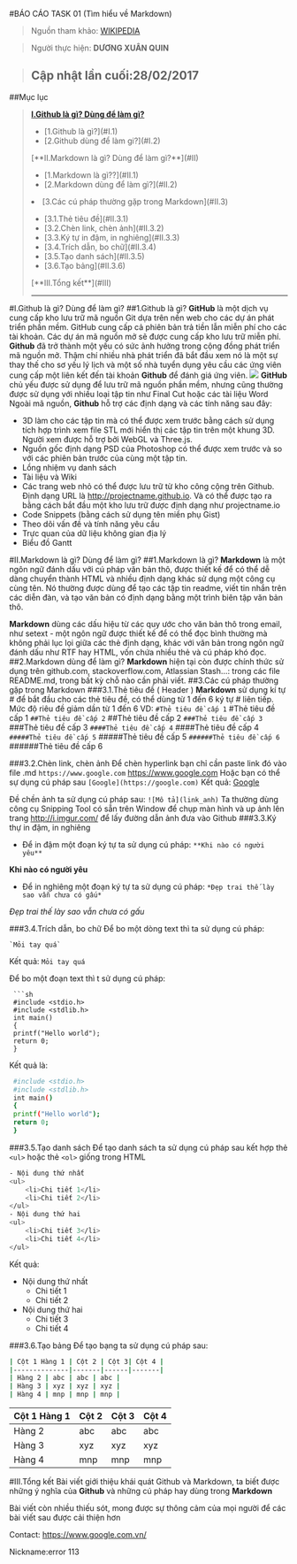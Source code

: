 #BÁO CÁO TASK 01 (Tìm hiểu về Markdown)
>Nguồn tham khảo: [WIKIPEDIA](https://vi.wikipedia.org/wiki/Markdown)

>Người thực hiện: **DƯƠNG XUÂN QUIN**

>Cập nhật lần cuối:28/02/2017
>----
##Mục lục
>[**I.Github là gì? Dùng để làm gì?**](#I)<ul>
>   <li>[1.Github là gì?](#I.1)</li>
>   <li>[2.Github dùng để làm gi?](#I.2)</li></ul>
>[**II.Markdown là gì? Dùng để làm gì?**](#II)<ul>
>   <li>[1.Markdown là gì??](#II.1)</li>
>   <li>[2.Markdown dùng để làm gì?](#II.2)</li></ul>
>   <li>[3.Các cú pháp thường gặp trong Markdown](#II.3)</li>
>   <ul><li>[3.1.Thẻ tiêu đề](#II.3.1)</li>
>   <li>[3.2.Chèn link, chèn ảnh](#II.3.2)</li>
>   <li>[3.3.Ký tự in đậm, in nghiêng](#II.3.3)</li>
>   <li>[3.4.Trích dẫn, bo chữ](#II.3.4)</li>
>   <li>[3.5.Tạo danh sách](#II.3.5)</li>
>   <li>[3.6.Tạo bảng](#II.3.6)</li></ul>
> [**III.Tổng kết**](#III)
>
>---------------------------------

 <a name="I"></a>
#I.Github là gì? Dùng để làm gì?
##1.Github là gì?<a name="I.1"></a> 
**GitHub** là một dịch vụ cung cấp kho lưu trữ mã nguồn Git dựa trên nền web cho các dự án phát triển phần mềm. GitHub cung cấp cả phiên bản trả tiền lẫn miễn phí cho các tài khoản. Các dự án mã nguồn mở sẽ được cung cấp kho lưu trữ miễn phí.
**Github** đã trở thành một yếu có sức ảnh hưởng trong cộng đồng phát triển mã nguồn mở. Thậm chí nhiều nhà phát triển đã bắt đầu xem nó là một sự thay thế cho sơ yếu lý lịch và một số nhà tuyển dụng yêu cầu các ứng viên cung cấp một liên kết đến tài khoản **Github** để đánh giá ứng viên.
![](https://og.github.com/mark/github-mark@1200x630.png )
**GitHub** chủ yếu được sử dụng để lưu trữ mã nguồn phần mềm, nhưng cũng thường được sử dụng với nhiều loại tập tin như Final Cut hoặc các tài liệu Word
Ngoài mã nguồn, **Github** hỗ trợ các định dạng và các tính năng sau đây:

* 3D làm cho các tập tin mà có thể được xem trước bằng cách sử dụng tích hợp trình xem file STL mới hiển thị các tập tin trên một khung 3D. Người xem được hỗ trợ bởi WebGL và Three.js.
* Nguồn gốc định dạng PSD của Photoshop có thể được xem trước và so với các phiên bản trước của cùng một tập tin.
* Lồng nhiệm vụ danh sách
* Tài liệu và Wiki
* Các trang web nhỏ có thể được lưu trữ từ kho công cộng trên Github. Định dạng URL là http://projectname.github.io. Và có thể được tạo ra bằng cách bắt đầu một kho lưu trữ được định dạng như projectname.io
* Code Snippets (bằng cách sử dụng tên miền phụ Gist)
* Theo dõi vấn đề và tính năng yêu cầu
* Trực quan của dữ liệu không gian địa lý
* Biểu đồ Gantt<a name="II"></a>

#II.Markdown là gì? Dùng để làm gì? <a name="II.1"></a>
##1.Markdown là gì? 
**Markdown** là một ngôn ngữ đánh dấu với cú pháp văn bản thô, được thiết kế để có thể dễ dàng chuyển thành HTML và nhiều định dạng khác sử dụng một công cụ cùng tên. Nó thường được dùng để tạo các tập tin readme, viết tin nhắn trên các diễn đàn, và tạo văn bản có định dạng bằng một trình biên tập văn bản thô.

**Markdown** dùng các dấu hiệu từ các quy ước cho văn bản thô trong email, như setext - một ngôn ngữ được thiết kế để có thể đọc bình thường mà không phải lục lọi giữa các thẻ định dạng, khác với văn bản trong ngôn ngữ đánh dấu như RTF hay HTML, vốn chứa nhiều thẻ và cú pháp khó đọc.<a name="II.2"></a>
##2.Markdown dùng để làm gì? 
**Markdown** hiện tại còn được chính thức sử dụng trên github.com, stackoverflow.com, Atlassian Stash…: trong các file README.md, trong bất kỳ chỗ nào cần phải viết.
##3.Các cú pháp thường gặp trong Markdown <a name="II.3"></a>
###3.1.Thẻ tiêu đề ( Header ) <a name="II.3.1"></a>
**Markdown** sử dụng kí tự *#* để bắt đầu cho các thẻ tiêu đề, có thể dùng từ 1 đến 6 ký tự *#* liên tiếp. Mức độ riêu đề giảm dần từ 1 đến 6 
VD:
`#Thẻ tiêu đề cấp 1`
#Thẻ tiêu đề cấp 1
`##Thẻ tiêu đề cấp 2`
##Thẻ tiêu đề cấp 2
`###Thẻ tiêu đề cấp 3`
###Thẻ tiêu đề cấp 3
`####Thẻ tiêu đề cấp 4`
####Thẻ tiêu đề cấp 4
`#####Thẻ tiêu đề cấp 5`
#####Thẻ tiêu đề cấp 5
`######Thẻ tiêu đề cấp 6`
######Thẻ tiêu đề cấp 6 <a name="II.3.2"></a>

###3.2.Chèn link, chèn ảnh 
Để chèn hyperlink bạn chỉ cần paste link đó vào file .md 
`https://www.google.com`
https://www.google.com
Hoặc bạn có thể sự dụng cú pháp sau
`[Google](https://google.com)`
Kết quả:
[Google](https://google.com)

Đề chền ảnh ta sử dụng cú pháp sau:
`![Mô tả](link_anh)`
Ta thường dùng công cụ Snipping Tool có sẵn trên Window để chụp màn hình và up ảnh lên trang http://i.imgur.com/ để lấy đường dẫn ảnh đưa vào Github<a name="II.3.3"></a>
###3.3.Ký thự in đậm, in nghiêng 
* Để in đậm một đoạn ký tự ta sử dụng cú pháp:
`**Khi nào có người yêu**`

**Khi nào có người yêu**
* Để in nghiêng một đoạn ký tự ta sử dụng cú pháp:
`*Đẹp trai thế lày sao vẫn chưa có gấu*`

*Đẹp trai thế lày sao vẫn chưa có gấu*<a name="II.3.4"></a>

###3.4.Trích dẫn, bo chữ 
Để bo một dòng text thì ta sử dụng cú pháp:
 ```
 `Mỏi tay quá`
 ``` 
 Kết quả: `Mỏi tay quá`

 Để bo một đoạn text thì t sử dụng cú pháp:
```
 ```sh
 #include <stdio.h>
 #include <stdlib.h>
 int main()
 {
 printf("Hello world");
 return 0;
 }
 ``````
Kết quả là:
```sh
 #include <stdio.h>
 #include <stdlib.h>
 int main()
 {
 printf("Hello world");
 return 0;
 }
```
<a name="II.3.5"></a>
###3.5.Tạo danh sách 
Để tạo danh sách ta sử dụng cú pháp sau kết hợp thẻ `<ul>` hoặc thẻ `<ol>` giống trong HTML
```sh
- Nội dung thứ nhất
<ul>
    <li>Chi tiết 1</li>
    <li>Chi tiết 2</li>
</ul>
- Nội dung thứ hai
<ul>
    <li>Chi tiết 3</li>
    <li>Chi tiết 4</li>
</ul>
```
 Kết quả: 

- Nội dung thứ nhất
    <ul>
    <li>Chi tiết 1</li>
    <li>Chi tiết 2</li>
    </ul>
- Nội dung thứ hai
    <ul>
    <li>Chi tiết 3</li>
    <li>Chi tiết 4</li>
    </ul>

<a name="II.3.6"></a>
###3.6.Tạo bảng 
Để tạo bạng ta sử dụng cú pháp sau:
```sh
| Cột 1 Hàng 1 | Cột 2 | Cột 3| Cột 4 |
|--------------|-------|------|-------|
| Hàng 2 | abc | abc | abc | 
| Hàng 3 | xyz | xyz | xyz | 
| Hàng 4 | mnp | mnp | mnp |  
```

| Cột 1 Hàng 1 | Cột 2 | Cột 3| Cột 4 |
|--------------|-------|------|-------|
| Hàng 2 | abc | abc | abc | 
| Hàng 3 | xyz | xyz | xyz | 
| Hàng 4 | mnp | mnp | mnp | 


<a name="III"></a> 
#III.Tổng kết 
Bài viết giới thiệu khái quát Github và Markdown, ta biết được những ý nghĩa của **Github** và những cú pháp hay dùng trong **Markdown**

Bài viết còn nhiều thiếu sót, mong được sự thông cảm của mọi người để các bài viết sau được cải thiện hơn


Contact: https://www.google.com.vn/

Nickname:error 113
